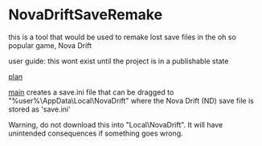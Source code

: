 # NovaDriftSaveRemake
this is a tool that would be used to remake lost save files in the oh so popular game, Nova Drift

user guide: 
this wont exist until the project is in a publishable state

[plan](plan.md)

[main](main.py) creates a save.ini file that can be dragged to "%user%\AppData\Local\NovaDrift" where the Nova Drift (ND) save file is stored as 'save.ini'

Warning, do not download this into "Local\NovaDrift". It will have unintended consequences if something goes wrong. 